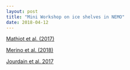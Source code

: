 ```yaml
---
layout: post
title: "Mini Workshop on ice shelves in NEMO"
date: 2018-04-12
---
```


[Mathiot et al. (2017)][6]

[Merino et al. (2018)][3]

[Jourdain et al. 2017][9]



[1]: http://nicojourdain.github.io/projects_dir/trois_as
[2]: http://www.ige-grenoble.fr
[3]: https://doi.org/10.1016/j.ocemod.2017.11.009
[4]: http://www.nemo-ocean.eu
[5]: https://doi.org/10.1016/j.ocemod.2016.05.001
[6]: https://www.geosci-model-dev.net/10/2849/2017
[7]: https://www.nature.com/articles/nature12567
[8]: http://science.sciencemag.org/content/338/6111/1183
[9]: http://onlinelibrary.wiley.com/doi/10.1002/2016JC012509/abstract
[10]: https://mycore.core-cloud.net/index.php/s/TY2o9rSl60bRI29
